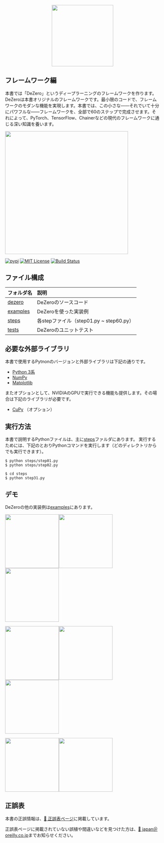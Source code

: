 <p align="center">
<img src="https://raw.githubusercontent.com/oreilly-japan/deep-learning-from-scratch-3/images/deep-learning-from-scratch-3.png" width="200px">
</p>


## フレームワーク編

本書では「DeZero」というディープラーニングのフレームワークを作ります。DeZeroは本書オリジナルのフレームワークです。最小限のコードで、フレームワークのモダンな機能を実現します。本書では、この小さな——それでいて十分にパワフルな——フレームワークを、全部で60のステップで完成させます。それによって、PyTorch、TensorFlow、Chainerなどの現代のフレームワークに通じる深い知識を養います。

<p>
<img src="https://raw.githubusercontent.com/oreilly-japan/deep-learning-from-scratch-3/images/dezero_logo.png" width="400px" </p>


<p>
  <a href="https://pypi.python.org/pypi/dezero"><img
		alt="pypi"
		src="https://img.shields.io/pypi/v/dezero.svg"></a>
  <a href="https://github.com/oreilly-japan/deep-learning-from-scratch-3/blob/master/LICENSE.md"><img
		alt="MIT License"
		src="http://img.shields.io/badge/license-MIT-blue.svg"></a>
  <a href="https://travis-ci.org/oreilly-japan/deep-learning-from-scratch-3"><img
		alt="Build Status"
		src="https://travis-ci.org/oreilly-japan/deep-learning-from-scratch-3.svg?branch=master"></a>
</p>

## ファイル構成

|フォルダ名 |説明         |
|:--        |:--                  |
|[dezero](/dezero)       |DeZeroのソースコード|
|[examples](/examples)     |DeZeroを使った実装例|
|[steps](/steps)|各stepファイル（step01.py ~ step60.py）|
|[tests](/tests)|DeZeroのユニットテスト|


## 必要な外部ライブラリ

本書で使用するPytnonのバージョンと外部ライブラリは下記の通りです。

- [Python 3系](https://docs.python.org/3/)
- [NumPy](https://numpy.org/)
- [Matplotlib](https://matplotlib.org/)

またオプションとして、NVIDIAのGPUで実行できる機能も提供します。その場合は下記のライブラリが必要です。

- [CuPy](https://cupy.chainer.org/) （オプション）


## 実行方法

本書で説明するPythonファイルは、主に[steps](/steps)ファルダにあります。
実行するためには、下記のとおりPythonコマンドを実行します（どのディレクトリからでも実行できます）。

```
$ python steps/step01.py
$ python steps/step02.py

$ cd steps
$ python step31.py
```

## デモ

DeZeroの他の実装例は[examples](/examples)にあります。

[<img src="https://raw.githubusercontent.com/oreilly-japan/deep-learning-from-scratch-3/images/example_tanh.png" height="175"/>](https://github.com/oreilly-japan/deep-learning-from-scratch-3/tree/tanh)[<img src="https://raw.githubusercontent.com/oreilly-japan/deep-learning-from-scratch-3/images/example_spiral.png" height="175"/>](/examples/spiral.py)[<img src="https://raw.githubusercontent.com/oreilly-japan/deep-learning-from-scratch-3/images/example_gpu.png" height="175"/>](https://colab.research.google.com/github/oreilly-japan/deep-learning-from-scratch-3/blob/master/examples/mnist_colab_gpu.ipynb)

[<img src="https://raw.githubusercontent.com/oreilly-japan/deep-learning-from-scratch-3/images/gan.gif" height="175"/>](/examples/gan.py)[<img src="https://raw.githubusercontent.com/oreilly-japan/deep-learning-from-scratch-3/images/vae.png" height="175"/>](/examples/vae.py)[<img src="https://raw.githubusercontent.com/oreilly-japan/deep-learning-from-scratch-3/images/grad_cam.png" height="175"/>](/examples/grad_cam.py)

[<img src="https://raw.githubusercontent.com/oreilly-japan/deep-learning-from-scratch-3/images/style_transfer.png" height="175"/>](/examples/style_transfer.py)[<img src="https://raw.githubusercontent.com/oreilly-japan/deep-learning-from-scratch-3/images/pythonista.png" height="175"/>](https://github.com/oreilly-japan/deep-learning-from-scratch-3/wiki/DeZero%E3%82%92iPhone%E3%81%A7%E5%8B%95%E3%81%8B%E3%81%99)

## 正誤表

本書の正誤情報は、[:mag_right: 正誤表ページ](../../wiki/Errata)に掲載しています。

正誤表ページに掲載されていない誤植や間違いなどを見つけた方は、[:email: japan＠oreilly.co.jp](<mailto:japan＠oreilly.co.jp>)までお知らせください。
